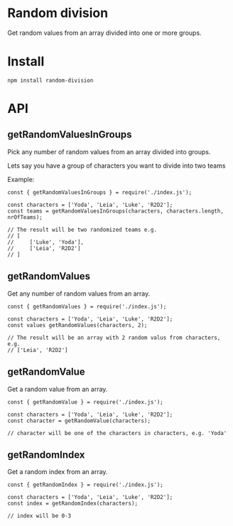 # Random division
Get random values from an array divided into one or more groups.

# Install
`npm install random-division`

# API

## getRandomValuesInGroups
Pick any number of random values from an array divided into groups.

Lets say you have a group of characters you want to divide into two teams

Example:
```
const { getRandomValuesInGroups } = require('./index.js');

const characters = ['Yoda', 'Leia', 'Luke', 'R2D2'];
const teams = getRandomValuesInGroups(characters, characters.length, nrOfTeams);

// The result will be two randomized teams e.g.
// [
//     ['Luke', 'Yoda'],
//     ['Leia', 'R2D2']
// ]
```

## getRandomValues
Get any number of random values from an array.

```
const { getRandomValues } = require('./index.js');

const characters = ['Yoda', 'Leia', 'Luke', 'R2D2'];
const values getRandomValues(characters, 2);

// The result will be an array with 2 random valus from characters, e.g.
// ['Leia', 'R2D2']
```

## getRandomValue
Get a random value from an array.

```
const { getRandomValue } = require('./index.js');

const characters = ['Yoda', 'Leia', 'Luke', 'R2D2'];
const character = getRandomValue(characters);

// character will be one of the characters in characters, e.g. 'Yoda'
```

## getRandomIndex
Get a random index from an array.

```
const { getRandomIndex } = require('./index.js');

const characters = ['Yoda', 'Leia', 'Luke', 'R2D2'];
const index = getRandomIndex(characters);

// index will be 0-3
```